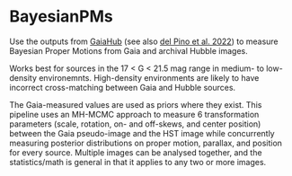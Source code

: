 # BayesianPMs
Use the outputs from [GaiaHub](https://github.com/AndresdPM/GaiaHub/) (see also [del Pino et al. 2022](https://ui.adsabs.harvard.edu/abs/2022ApJ...933...76D/abstract/)) to measure Bayesian Proper Motions from Gaia and archival Hubble images.

Works best for sources in the 17 < G < 21.5 mag range in medium- to low-density environemnts. High-density environments are likely to have incorrect cross-matching between Gaia and Hubble sources. 

The Gaia-measured values are used as priors where they exist. This pipeline uses an MH-MCMC approach to measure 6 transformation parameters (scale, rotation, on- and off-skews, and center position) between the Gaia pseudo-image and the HST image while concurrently measuring posterior distributions on proper motion, parallax, and position for every source. Multiple images can be analysed together, and the statistics/math is general in that it applies to any two or more images. 
